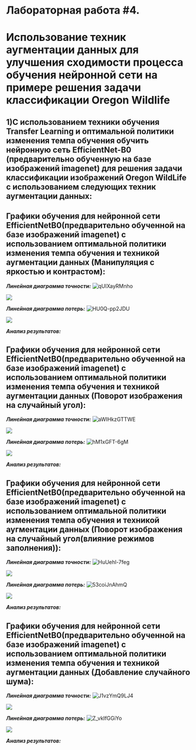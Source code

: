 Лабораторная работа #4.
===
Использование техник аугментации данных для улучшения сходимости процесса обучения нейронной сети на примере решения задачи классификации Oregon Wildlife
===
1)С использованием техники обучения Transfer Learning и оптимальной политики изменения темпа обучения обучить нейронную сеть EfficientNet-B0 (предварительно обученную на базе изображений imagenet) для решения задачи классификации изображений Oregon WildLife с использованием следующих техник аугментации данных:
---

Графики обучения для нейронной сети EfficientNetB0(предварительно обученной на базе изображений imagenet) с использованием оптимальной политики изменения темпа обучения и техникой аугментации данных (Манипуляция с яркостью и контрастом):
---

***Линейная диаграмма точности:***
![qUIXayRMnho](https://user-images.githubusercontent.com/58634989/112539248-d19f1380-8dc1-11eb-8820-f4be4c4f1198.jpg)

<img src="./epoch_categorical_accuracy_contrast&brightness.svg">

***Линейная диаграмма потерь:*** 
![HU0Q-pp2JDU](https://user-images.githubusercontent.com/58634989/112539329-ebd8f180-8dc1-11eb-8bbc-3600fa933f32.jpg)


 <img src="./epoch_loss_contrast&brightness.svg">  
 
***Анализ результатов:*** 
 
Графики обучения для нейронной сети EfficientNetB0(предварительно обученной на базе изображений imagenet) с использованием оптимальной политики изменения темпа обучения и техникой аугментации данных (Поворот изображения на случайный угол):
---

***Линейная диаграмма точности:***
![aWIHkzGTTWE](https://user-images.githubusercontent.com/58634989/112539435-0ca14700-8dc2-11eb-91df-dbae8a338e62.jpg)

<img src="./epoch_categorical_accuracy_random_rotation.svg">

***Линейная диаграмма потерь:***
![hM1xGFT-6gM](https://user-images.githubusercontent.com/58634989/112539465-175bdc00-8dc2-11eb-838d-efdc35d3427b.jpg)

 <img src="./epoch_loss_random_rotation.svg">  
 
 ***Анализ результатов:*** 
 
 Графики обучения для нейронной сети EfficientNetB0(предварительно обученной на базе изображений imagenet) с использованием оптимальной политики изменения темпа обучения и техникой аугментации данных (Поворот изображения на случайный угол(влияние режимов заполнения)):
---

***Линейная диаграмма точности:***
![HuUehl-7feg](https://user-images.githubusercontent.com/58634989/112539520-2478cb00-8dc2-11eb-886f-0993e7cad29f.jpg)

<img src="./epoch_categorical_accuracy_random_rotation fill-in mode.svg">

***Линейная диаграмма потерь:*** 
![53coiJnAhmQ](https://user-images.githubusercontent.com/58634989/112539543-2cd10600-8dc2-11eb-9592-fcb915e38e43.jpg)

<img src="./epoch_loss_random_rotation fill-in mode.svg">  
 
 ***Анализ результатов:*** 
 
Графики обучения для нейронной сети EfficientNetB0(предварительно обученной на базе изображений imagenet) с использованием оптимальной политики изменения темпа обучения и техникой аугментации данных (Добавление случайного шума):
---

***Линейная диаграмма точности:***
![J1vzYmQ9LJ4](https://user-images.githubusercontent.com/58634989/112756949-258f3f80-8ff0-11eb-9976-c8f07b7e063c.jpg)

<img src="./epoch_categorical_accuracy_gaussian_noise.svg">

***Линейная диаграмма потерь:*** 
![Z_vkIfGGiYo](https://user-images.githubusercontent.com/58634989/112756968-350e8880-8ff0-11eb-870d-4df87f3ccead.jpg)

 <img src="./epoch_loss_gaussian_noise.svg">  
 
***Анализ результатов:*** 
 
 

